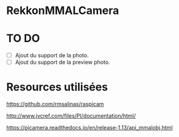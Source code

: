 # RekkonMMALCamera

# TO DO

- [ ] Ajout du support de la photo.
- [ ] Ajout du support de la preview photo.

# Resources utilisées

https://github.com/rmsalinas/raspicam

http://www.jvcref.com/files/PI/documentation/html/

https://picamera.readthedocs.io/en/release-1.13/api_mmalobj.html